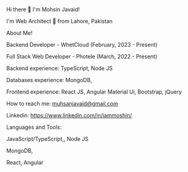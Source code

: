 Hi there 👋 I'm Mohsin Javaid!

I'm Web Architect 🚀 from Lahore, Pakistan

About Me!

Backend Developer - WhetCloud (February, 2023 - Present)

Full Stack Web Developer - Photele (March, 2022 - Present)

Backend experience: TypeScript, Node JS

Databases experience: MongoDB,

Frontend experience: React JS, Angular Material Ui, Bootstrap, jQuery

How to reach me: muhsanjavaid@gmail.com

Linkedin: https://www.linkedin.com/in/iammoshin/

Languages and Tools:

JavaScript/TypeScript,, Node JS

MongoDB,

React, Angular


